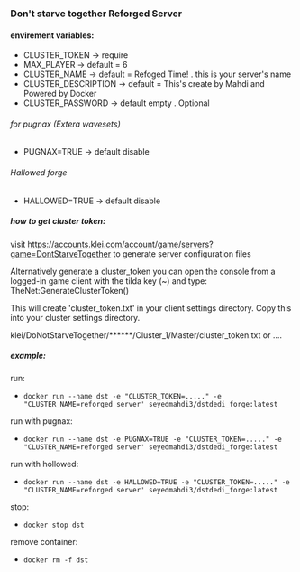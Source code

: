 ### Don't starve together Reforged Server

#### envirement variables:

- CLUSTER_TOKEN       -> require
- MAX_PLAYER          -> default = 6
- CLUSTER_NAME        -> default = Refoged Time! . this is your server's name
- CLUSTER_DESCRIPTION -> default = This's create by Mahdi and Powered by Docker
- CLUSTER_PASSWORD    -> default empty . Optional

###### for pugnax (Extera wavesets)
- PUGNAX=TRUE    -> default disable

###### Hallowed forge 
- HALLOWED=TRUE  -> default disable


##### how to get cluster token:

visit https://accounts.klei.com/account/game/servers?game=DontStarveTogether to generate server configuration files

Alternatively generate a cluster_token you can open the console from a logged-in game client with the tilda key (~) and type:
TheNet:GenerateClusterToken()

This will create 'cluster_token.txt' in your client settings directory. Copy this into your cluster settings directory.

klei/DoNotStarveTogether/******/Cluster_1/Master/cluster_token.txt or ....

##### example:

run:
- ```docker run --name dst -e "CLUSTER_TOKEN=....." -e "CLUSTER_NAME=reforged server' seyedmahdi3/dstdedi_forge:latest```

run with pugnax:
- ```docker run --name dst -e PUGNAX=TRUE -e "CLUSTER_TOKEN=....." -e "CLUSTER_NAME=reforged server' seyedmahdi3/dstdedi_forge:latest```

run with hollowed:
- ```docker run --name dst -e HALLOWED=TRUE -e "CLUSTER_TOKEN=....." -e "CLUSTER_NAME=reforged server' seyedmahdi3/dstdedi_forge:latest```

stop:
- ```docker stop dst```

remove container:
- ```docker rm -f dst```
